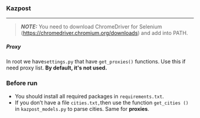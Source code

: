 ### Kazpost  

---  

> **_NOTE:_**  You need to download ChromeDriver for Selenium (https://chromedriver.chromium.org/downloads) and add into PATH.  



##### Proxy
In root we have`settings.py` that have `get_proxies()` functions. Use this if need proxy list. **By default, it's not used.**

### Before run

 - You should install all required packages in `requirements.txt`.
 -  If you  don’t have a file `cities.txt,`then use the function `get_cities ()`   in `kazpost_models.py`  to parse cities. Same for **proxies**.
 
